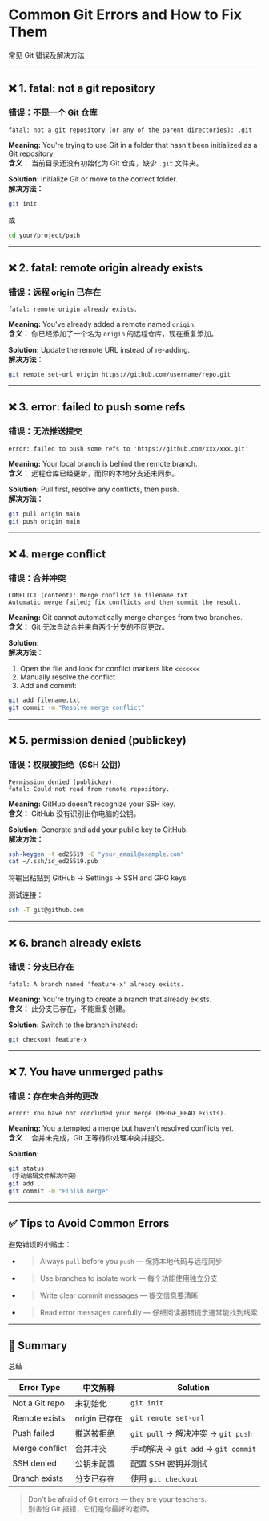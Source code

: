 # Common Git Errors and How to Fix Them  
常见 Git 错误及解决方法

---

## ❌ 1. fatal: not a git repository  
### 错误：不是一个 Git 仓库

```text
fatal: not a git repository (or any of the parent directories): .git
```

**Meaning:** You're trying to use Git in a folder that hasn't been initialized as a Git repository.  
**含义：** 当前目录还没有初始化为 Git 仓库，缺少 `.git` 文件夹。

**Solution:** Initialize Git or move to the correct folder.  
**解决方法：**

```bash
git init  
```

或  

```bash
cd your/project/path
```

---

## ❌ 2. fatal: remote origin already exists  
### 错误：远程 origin 已存在

```text
fatal: remote origin already exists.
```

**Meaning:** You've already added a remote named `origin`.  
**含义：** 你已经添加了一个名为 `origin` 的远程仓库，现在重复添加。

**Solution:** Update the remote URL instead of re-adding.  
**解决方法：**

```bash
git remote set-url origin https://github.com/username/repo.git
```

---

## ❌ 3. error: failed to push some refs  
### 错误：无法推送提交

```text
error: failed to push some refs to 'https://github.com/xxx/xxx.git'
```

**Meaning:** Your local branch is behind the remote branch.  
**含义：** 远程仓库已经更新，而你的本地分支还未同步。

**Solution:** Pull first, resolve any conflicts, then push.  
**解决方法：**

```bash
git pull origin main  
git push origin main
```

---

## ❌ 4. merge conflict  
### 错误：合并冲突

```text
CONFLICT (content): Merge conflict in filename.txt  
Automatic merge failed; fix conflicts and then commit the result.
```

**Meaning:** Git cannot automatically merge changes from two branches.  
**含义：** Git 无法自动合并来自两个分支的不同更改。

**Solution:**  
**解决方法：**

1. Open the file and look for conflict markers like `<<<<<<<`  
2. Manually resolve the conflict  
3. Add and commit:

```bash
git add filename.txt  
git commit -m "Resolve merge conflict"
```

---

## ❌ 5. permission denied (publickey)  
### 错误：权限被拒绝（SSH 公钥）

```text
Permission denied (publickey).  
fatal: Could not read from remote repository.
```

**Meaning:** GitHub doesn't recognize your SSH key.  
**含义：** GitHub 没有识别出你电脑的公钥。

**Solution:** Generate and add your public key to GitHub.  
**解决方法：**

```bash
ssh-keygen -t ed25519 -C "your_email@example.com"  
cat ~/.ssh/id_ed25519.pub  
```
将输出粘贴到 GitHub → Settings → SSH and GPG keys

测试连接：

```bash
ssh -T git@github.com
```

---

## ❌ 6. branch already exists  
### 错误：分支已存在

```text
fatal: A branch named 'feature-x' already exists.
```

**Meaning:** You're trying to create a branch that already exists.  
**含义：** 此分支已存在，不能重复创建。

**Solution:** Switch to the branch instead:

```bash
git checkout feature-x
```

---

## ❌ 7. You have unmerged paths  
### 错误：存在未合并的更改

```text
error: You have not concluded your merge (MERGE_HEAD exists).
```

**Meaning:** You attempted a merge but haven't resolved conflicts yet.  
**含义：** 合并未完成，Git 正等待你处理冲突并提交。

**Solution:**

```bash
git status  
（手动编辑文件解决冲突）  
git add .  
git commit -m "Finish merge"
```

---

## ✅ Tips to Avoid Common Errors  
避免错误的小贴士：

- > Always `pull` before you `push` — 保持本地代码与远程同步  
- > Use branches to isolate work — 每个功能使用独立分支  
- > Write clear commit messages — 提交信息要清晰  
- > Read error messages carefully — 仔细阅读报错提示通常能找到线索

---

## 📖 Summary  
总结：

| Error Type | 中文解释 | Solution |
|------------|----------|----------|
| Not a Git repo | 未初始化 | `git init` |
| Remote exists | origin 已存在 | `git remote set-url` |
| Push failed | 推送被拒绝 | `git pull` → 解决冲突 → `git push` |
| Merge conflict | 合并冲突 | 手动解决 → `git add` → `git commit` |
| SSH denied | 公钥未配置 | 配置 SSH 密钥并测试 |
| Branch exists | 分支已存在 | 使用 `git checkout` |

> Don’t be afraid of Git errors — they are your teachers.  
> 别害怕 Git 报错，它们是你最好的老师。
